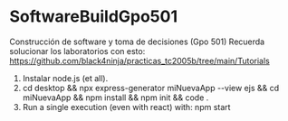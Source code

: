 # SoftwareBuildGpo501
Construcción de software y toma de decisiones (Gpo 501)
Recuerda solucionar los laboratorios con esto: https://github.com/black4ninja/practicas_tc2005b/tree/main/Tutorials

1. Instalar node.js (et all).
2. cd desktop && npx express-generator miNuevaApp --view ejs && cd miNuevaApp && npm install && npm init && code .
3. Run a single execution (even with react) with: npm start
